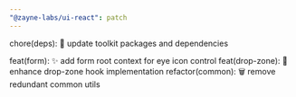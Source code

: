 ```yaml
---
"@zayne-labs/ui-react": patch
---
```


chore(deps): 🔄 update toolkit packages and dependencies

feat(form): ✨ add form root context for eye icon control
feat(drop-zone): 🎯 enhance drop-zone hook implementation
refactor(common): 🗑️ remove redundant common utils
